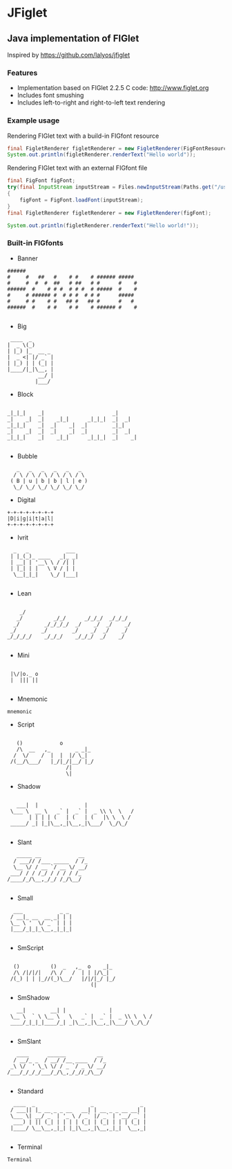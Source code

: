 # JFiglet

## Java implementation of FIGlet
Inspired by https://github.com/lalyos/jfiglet

### Features

 * Implementation based on FIGlet 2.2.5 C code: http://www.figlet.org
 * Includes font smushing
 * Includes left-to-right and right-to-left text rendering
 
### Example usage

Rendering FIGlet text with a build-in FIGfont resource

```Java
final FigletRenderer figletRenderer = new FigletRenderer(FigFontResources.loadFontResource(FigFontResources.STANDARD_FLF));
System.out.println(figletRenderer.renderText("Hello world"));
```
Rendering FIGlet text with an external FIGfont file

```Java
final FigFont figFont;
try(final InputStream inputStream = Files.newInputStream(Paths.get("/usr/local/share/figlet/standard.flf")))
{
	figFont = FigFont.loadFont(inputStream);
}
final FigletRenderer figletRenderer = new FigletRenderer(figFont);

System.out.println(figletRenderer.renderText("Hello world!"));
```

### Built-in FIGfonts

 * Banner
 
```
######                                     
#     #   ##   #    # #    # ###### #####  
#     #  #  #  ##   # ##   # #      #    # 
######  #    # # #  # # #  # #####  #    # 
#     # ###### #  # # #  # # #      #####  
#     # #    # #   ## #   ## #      #   #  
######  #    # #    # #    # ###### #    # 
                                           
```
 * Big
 
 ```
  ____  _       
 |  _ \(_)      
 | |_) |_  __ _ 
 |  _ <| |/ _` |
 | |_) | | (_| |
 |____/|_|\__, |
           __/ |
          |___/ 
```
 * Block
 
 ```
                                             
 _|_|_|    _|                      _|        
 _|    _|  _|    _|_|      _|_|_|  _|  _|    
 _|_|_|    _|  _|    _|  _|        _|_|      
 _|    _|  _|  _|    _|  _|        _|  _|    
 _|_|_|    _|    _|_|      _|_|_|  _|    _|  
                                             
```
 * Bubble
 
```
   _   _   _   _   _   _  
  / \ / \ / \ / \ / \ / \ 
 ( B | u | b | b | l | e )
  \_/ \_/ \_/ \_/ \_/ \_/ 
```
 * Digital
 
 ```
 +-+-+-+-+-+-+-+
 |D|i|g|i|t|a|l|
 +-+-+-+-+-+-+-+
```
 * Ivrit

```
  _   _            ___ 
 | |_(_)_ ____   _|_ _|
 | __| | '__\ \ / /| | 
 | |_| | |   \ V / | | 
  \__|_|_|    \_/ |___|
                       
```
 * Lean

```
                                           
    _/                                     
   _/          _/_/      _/_/_/  _/_/_/    
  _/        _/_/_/_/  _/    _/  _/    _/   
 _/        _/        _/    _/  _/    _/    
_/_/_/_/    _/_/_/    _/_/_/  _/    _/     
                                           
```
 * Mini
 
```
           
 |\/|o._ o 
 |  ||| || 
           
```
 * Mnemonic
 
```
mnemonic
```
 * Script
 
```
                            
   ()            o          
   /\  __   ,_        _ _|_ 
  /  \/    /  |  |  |/ \_|  
 /(__/\___/   |_/|_/|__/ |_/
                   /|       
                   \|       
```
 * Shadow

```

   ___|  |               |                
 \___ \  __ \   _` |  _` |  _ \\ \  \   / 
       | | | | (   | (   | (   |\ \  \ /  
 _____/ _| |_|\__,_|\__,_|\___/  \_/\_/   
                                          
```
 * Slant

```
   _____ __            __ 
  / ___// /___ _____  / /_
  \__ \/ / __ `/ __ \/ __/
 ___/ / / /_/ / / / / /_  
/____/_/\__,_/_/ /_/\__/  
                          
```
 * Small
 
```
  ___            _ _ 
 / __|_ __  __ _| | |
 \__ \ '  \/ _` | | |
 |___/_|_|_\__,_|_|_|
                     
```
 * SmScript

```
                                   
  ()          ()  _   ,_  o    _|_ 
  /\ /|/|/|   /\ /   /  | | |/\_|  
 /(_) | | |_//(_)\__/   |/|/|_/ |_/
                           (|      
```
 * SmShadow

``` 
   __|        __| |              |              
 \__ \  ` \ \__ \   \   _` |  _` |  _ \\ \  \ / 
 ____/_|_|_|____/_| _|\__,_|\__,_|\___/ \_/\_/  
                                                
```
 * SmSlant

```
   ____      ______          __ 
  / __/_ _  / __/ /__ ____  / /_
 _\ \/  ' \_\ \/ / _ `/ _ \/ __/
/___/_/_/_/___/_/\_,_/_//_/\__/ 
                                
```
 * Standard

```
  ____  _                  _               _ 
 / ___|| |_ __ _ _ __   __| | __ _ _ __ __| |
 \___ \| __/ _` | '_ \ / _` |/ _` | '__/ _` |
  ___) | || (_| | | | | (_| | (_| | | | (_| |
 |____/ \__\__,_|_| |_|\__,_|\__,_|_|  \__,_|
                                             
```
 * Terminal

```
Terminal
```
